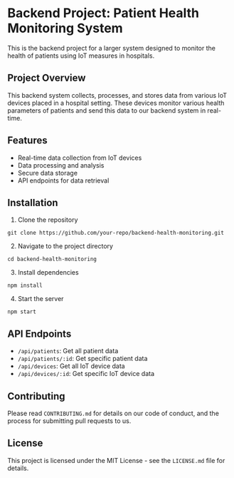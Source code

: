 # Backend Project: Patient Health Monitoring System

This is the backend project for a larger system designed to monitor the health of patients using IoT measures in hospitals.

## Project Overview

This backend system collects, processes, and stores data from various IoT devices placed in a hospital setting. These devices monitor various health parameters of patients and send this data to our backend system in real-time.

## Features

- Real-time data collection from IoT devices
- Data processing and analysis
- Secure data storage
- API endpoints for data retrieval

## Installation

1. Clone the repository
```
git clone https://github.com/your-repo/backend-health-monitoring.git
```
2. Navigate to the project directory
```
cd backend-health-monitoring
```
3. Install dependencies
```
npm install
```
4. Start the server
```
npm start
```

## API Endpoints

- `/api/patients`: Get all patient data
- `/api/patients/:id`: Get specific patient data
- `/api/devices`: Get all IoT device data
- `/api/devices/:id`: Get specific IoT device data

## Contributing

Please read `CONTRIBUTING.md` for details on our code of conduct, and the process for submitting pull requests to us.

## License

This project is licensed under the MIT License - see the `LICENSE.md` file for details.
